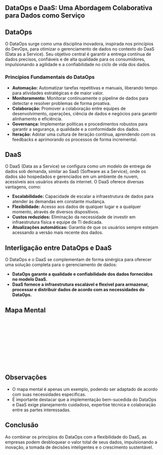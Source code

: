## DataOps e DaaS: Uma Abordagem Colaborativa para Dados como Serviço

## **DataOps**

O DataOps surge como uma disciplina inovadora, inspirada nos princípios do DevOps, para otimizar o gerenciamento de dados no contexto do DaaS (Data as a Service). Seu objetivo central é garantir a entrega contínua de dados precisos, confiáveis e de alta qualidade para os consumidores, impulsionando a agilidade e a confiabilidade no ciclo de vida dos dados.

### Princípios Fundamentais do DataOps

* **Automação:** Automatizar tarefas repetitivas e manuais, liberando tempo para atividades estratégicas e de maior valor.
* **Monitoramento:** Monitorar continuamente o pipeline de dados para detectar e resolver problemas de forma proativa.
* **Colaboração:** Promover a colaboração entre equipes de desenvolvimento, operações, ciência de dados e negócios para garantir alinhamento e eficiência.
* **Governança:** Implementar políticas e procedimentos robustos para garantir a segurança, a qualidade e a conformidade dos dados.
* **Iteração:** Adotar uma cultura de iteração contínua, aprendendo com os feedbacks e aprimorando os processos de forma incremental.

## **DaaS**

O DaaS (Data as a Service) se configura como um modelo de entrega de dados sob demanda, similar ao SaaS (Software as a Service), onde os dados são hospedados e gerenciados em um ambiente de nuvem, acessíveis aos usuários através da internet. O DaaS oferece diversas vantagens, como:

* **Escalabilidade:** Capacidade de escalar a infraestrutura de dados para atender às demandas em constante mudança.
* **Flexibilidade:** Acesso aos dados de qualquer lugar e a qualquer momento, através de diversos dispositivos.
* **Custos reduzidos:** Eliminação da necessidade de investir em infraestrutura física e equipe de TI dedicada.
* **Atualizações automáticas:** Garantia de que os usuários sempre estejam acessando a versão mais recente dos dados.

## Interligação entre DataOps e DaaS

O DataOps e o DaaS se complementam de forma sinérgica para oferecer uma solução completa para o gerenciamento de dados:

* **DataOps garante a qualidade e confiabilidade dos dados fornecidos no modelo DaaS.**
* **DaaS fornece a infraestrutura escalável e flexível para armazenar, processar e distribuir dados de acordo com as necessidades do DataOps.**

## **Mapa Mental**

<svg id="mindmap"></svg>

<script>(()=>{setTimeout(()=>{const{markmap:O,mm:h}=window,M=new O.Toolbar;M.attach(h);const oe=M.render();oe.setAttribute("style","position:absolute;bottom:20px;right:20px"),document.body.append(oe)})})()</script><script>((i,L,f,r)=>{const w=i();window.mm=w.Markmap.create("svg#mindmap",(L||w.deriveOptions)(r),f)})(()=>window.markmap,null,{"content":"DataOps e DaaS","children":[{"content":"<strong>DataOps</strong>","children":[{"content":"Automação","children":[],"payload":{"lines":"5,6"}},{"content":"Monitoramento","children":[],"payload":{"lines":"6,7"}},{"content":"Colaboração","children":[],"payload":{"lines":"7,8"}},{"content":"Governança","children":[],"payload":{"lines":"8,9"}},{"content":"Iteração","children":[],"payload":{"lines":"9,11"}}],"payload":{"lines":"3,4"}},{"content":"<strong>DaaS</strong>","children":[{"content":"Escalabilidade","children":[],"payload":{"lines":"13,14"}},{"content":"Flexibilidade","children":[],"payload":{"lines":"14,15"}},{"content":"Custos Reduzidos","children":[],"payload":{"lines":"15,16"}},{"content":"Atualizações Automáticas","children":[],"payload":{"lines":"16,18"}}],"payload":{"lines":"11,12"}},{"content":"Benefícios","children":[{"content":"Maior agilidade na entrega de dados","children":[],"payload":{"lines":"20,21"}},{"content":"Maior confiabilidade dos dados","children":[],"payload":{"lines":"21,22"}},{"content":"Melhor qualidade dos dados","children":[],"payload":{"lines":"22,23"}},{"content":"Maior satisfação do cliente","children":[],"payload":{"lines":"23,24"}},{"content":"Redução de custos","children":[],"payload":{"lines":"24,26"}}],"payload":{"lines":"18,19"}},{"content":"Aplicações","children":[{"content":"Análise de negócios","children":[],"payload":{"lines":"28,29"}},{"content":"Ciência de dados","children":[],"payload":{"lines":"29,30"}},{"content":"Machine learning","children":[],"payload":{"lines":"30,31"}},{"content":"Inteligência artificial","children":[],"payload":{"lines":"31,32"}}],"payload":{"lines":"26,27"}}],"payload":{"lines":"1,2"}},{"colorFreezeLevel":4})</script>

## Observações

* O mapa mental é apenas um exemplo, podendo ser adaptado de acordo com suas necessidades específicas.
* É importante destacar que a implementação bem-sucedida do DataOps e DaaS exige planejamento cuidadoso, expertise técnica e colaboração entre as partes interessadas.

## Conclusão

Ao combinar os princípios do DataOps com a flexibilidade do DaaS, as empresas podem desbloquear o valor total de seus dados, impulsionando a inovação, a tomada de decisões inteligentes e o crescimento sustentável.
